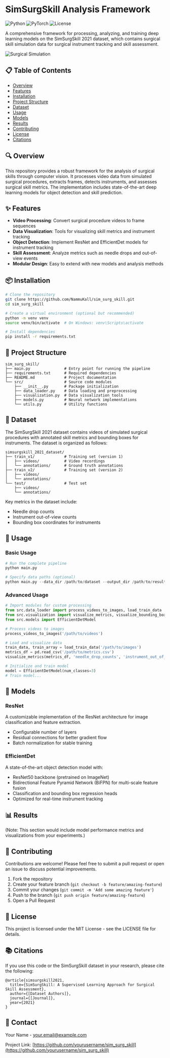 # SimSurgSkill Analysis Framework

![Python](https://img.shields.io/badge/python-3.8%2B-blue)
![PyTorch](https://img.shields.io/badge/PyTorch-2.0%2B-red)
![License](https://img.shields.io/badge/license-MIT-green)

A comprehensive framework for processing, analyzing, and training deep learning models on the SimSurgSkill 2021 dataset, which contains surgical skill simulation data for surgical instrument tracking and skill assessment.

![Surgical Simulation](https://img.shields.io/badge/Surgical%20Simulation-Computer%20Vision-blue)

## 📋 Table of Contents
- [Overview](#overview)
- [Features](#features)
- [Installation](#installation)
- [Project Structure](#project-structure)
- [Dataset](#dataset)
- [Usage](#usage)
- [Models](#models)
- [Results](#results)
- [Contributing](#contributing)
- [License](#license)
- [Citations](#citations)

## 🔍 Overview

This repository provides a robust framework for the analysis of surgical skills through computer vision. It processes video data from simulated surgical procedures, extracts frames, detects instruments, and assesses surgical skill metrics. The implementation includes state-of-the-art deep learning models for object detection and skill prediction.

## ✨ Features

- **Video Processing**: Convert surgical procedure videos to frame sequences
- **Data Visualization**: Tools for visualizing skill metrics and instrument tracking
- **Object Detection**: Implement ResNet and EfficientDet models for instrument tracking
- **Skill Assessment**: Analyze metrics such as needle drops and out-of-view events
- **Modular Design**: Easy to extend with new models and analysis methods

## 📦 Installation

```bash
# Clone the repository
git clone https://github.com/NammuKall/sim_surg_skill.git
cd sim_surg_skill

# Create a virtual environment (optional but recommended)
python -m venv venv
source venv/bin/activate  # On Windows: venv\Scripts\activate

# Install dependencies
pip install -r requirements.txt
```

## 📁 Project Structure

```
sim_surg_skill/
├── main.py               # Entry point for running the pipeline
├── requirements.txt      # Required dependencies
├── README.md             # Project documentation
└── src/                  # Source code modules
    ├── __init__.py       # Package initialization
    ├── data_loader.py    # Data loading and preprocessing
    ├── visualization.py  # Data visualization tools
    ├── models.py         # Neural network implementations
    └── utils.py          # Utility functions
```

## 💾 Dataset

The SimSurgSkill 2021 dataset contains videos of simulated surgical procedures with annotated skill metrics and bounding boxes for instruments. The dataset is organized as follows:

```
simsurgskill_2021_dataset/
├── train_v1/             # Training set (version 1)
│   ├── videos/           # Video recordings
│   └── annotations/      # Ground truth annotations
├── train_v2/             # Training set (version 2)
│   ├── videos/
│   └── annotations/
└── test/                 # Test set
    ├── videos/
    └── annotations/
```

Key metrics in the dataset include:
- Needle drop counts
- Instrument out-of-view counts
- Bounding box coordinates for instruments

## 🚀 Usage

### Basic Usage

```python
# Run the complete pipeline
python main.py

# Specify data paths (optional)
python main.py --data_dir /path/to/dataset --output_dir /path/to/results
```

### Advanced Usage

```python
# Import modules for custom processing
from src.data_loader import process_videos_to_images, load_train_data
from src.visualization import visualize_metrics, visualize_bounding_box
from src.models import EfficientDetModel

# Process videos to images
process_videos_to_images('/path/to/videos')

# Load and visualize data
train_data, train_array = load_train_data('/path/to/images')
metrics_df = pd.read_csv('/path/to/metrics.csv')
visualize_metrics(metrics_df, 'needle_drop_counts', 'instrument_out_of_view_counts')

# Initialize and train model
model = EfficientDetModel(num_classes=3)
# Train model...
```

## 🧠 Models

### ResNet

A customizable implementation of the ResNet architecture for image classification and feature extraction.

- Configurable number of layers
- Residual connections for better gradient flow
- Batch normalization for stable training

### EfficientDet

A state-of-the-art object detection model with:

- ResNet50 backbone (pretrained on ImageNet)
- Bidirectional Feature Pyramid Network (BiFPN) for multi-scale feature fusion
- Classification and bounding box regression heads
- Optimized for real-time instrument tracking

## 📊 Results

(Note: This section would include model performance metrics and visualizations from your experiments.)

## 👐 Contributing

Contributions are welcome! Please feel free to submit a pull request or open an issue to discuss potential improvements.

1. Fork the repository
2. Create your feature branch (`git checkout -b feature/amazing-feature`)
3. Commit your changes (`git commit -m 'Add some amazing feature'`)
4. Push to the branch (`git push origin feature/amazing-feature`)
5. Open a Pull Request

## 📜 License

This project is licensed under the MIT License - see the LICENSE file for details.

## 📚 Citations

If you use this code or the SimSurgSkill dataset in your research, please cite the following:

```
@article{simsurgskill2021,
  title={SimSurgSkill: A Supervised Learning Approach for Surgical Skill Assessment},
  author={[Dataset Authors]},
  journal={[Journal]},
  year={2021}
}
```

## 📧 Contact

Your Name - [your.email@example.com](mailto:your.email@example.com)

Project Link: [https://github.com/yourusername/sim_surg_skill](https://github.com/yourusername/sim_surg_skill)
